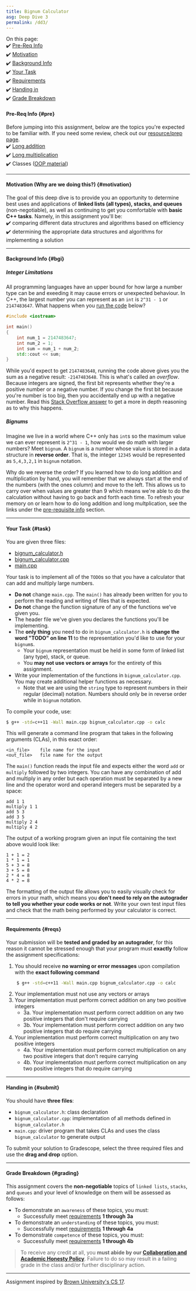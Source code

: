```yaml
---
title: Bignum Calculator
asg: Deep Dive 3
permalink: /dd3/
---
```


On this page:  
✔️ [Pre-Req Info](#pre)  
✔️ [Motivation](#motivation)  
✔️ [Background Info](#bgi)  
✔️ [Your Task](#task)  
✔️ [Requirements](#reqs)  
✔️ [Handing in](#submit)  
✔️ [Grade Breakdown](#grading)

#### Pre-Req Info {#pre}
Before jumping into this assignment, below are the topics you're expected to be familiar with. If you need some review, check out our [resource/prep page](/sp21-archive/prep).  
✔️ [Long addition](https://www.mathsisfun.com/numbers/addition-column.html)  
✔️ [Long multiplication](https://www.mathsisfun.com/numbers/multiplication-long.html)  
✔️ Classes ([OOP material](/sp21-archive/prep#oop))  

---

#### Motivation (Why are we doing this?) {#motivation}
The goal of this deep dive is to provide you an opportunity to determine best uses and applications of **linked lists (all types), stacks, and queues** (non-negotiable), as well as continuing to get you comfortable with **basic C++ tasks**. Namely, in this assignment you'll be:  
✔️ comparing different data structures and algorithms based on efficiency  
✔️ determining the appropriate data structures and algorithms for implementing a solution   

---

#### Background Info {#bgi}

##### Integer Limitations
All programming languages have an upper bound for how large a number type can be and exeeding it may cause errors or unexpected behaviour. In C++, the largest number you can represent as an `int` is `2^31 - 1` or `2147483647`. What happens when you [run the code](http://cpp.sh/4vgct) below?

```cpp
#include <iostream>

int main()
{
    int num_1 = 2147483647;
    int num_2 = 1;
    int sum = num_1 + num_2;
    std::cout << sum;
}
```

While you'd expect to get `2147483648`, running the code above gives you the sum as a negative result: `-2147483648`. This is what's called an *overflow*. Because integers are signed, the first bit represents whether they're a positive number or a negative number. If you change the first bit because you're number is too big, then you accidentally end up with a negative number. Read this [Stack Overflow answer](https://stackoverflow.com/questions/29235436/c-integer-overflow) to get a more in depth reasoning as to why this happens.

##### Bignums
Imagine we live in a world where C++ only has `int`s so the maximum value we can ever represent is `2^31 - 1`, how would we do math with larger numbers? Meet `bignum`. A `bignum` is a number whose value is stored in a data structure in **reverse order**. That is, the integer `12345` would be represented as `5,4,3,2,1` in `bignum` notation.

Why do we reverse the order? If you learned how to do long addition and multiplication by hand, you will remember that we always start at the end of the numbers (with the ones column) and move to the left. This allows us to carry over when values are greater than 9 which means we're able to do the calculation without having to go back and forth each time. To refresh your memory on or learn how to do long addition and long multplication, see the links under the [pre-requisite info](#pre) section.

---

#### Your Task {#task}
You are given three files:
- [bignum_calculator.h](/sp21-archive/dds/dd3/template_code/bignum_calculator.h)
- [bignum_calculator.cpp](/sp21-archive/dds/dd3/template_code/bignum_calculator.cpp)
- [main.cpp](/sp21-archive/dds/dd3/template_code/main.cpp)

Your task is to implement all of the `TODO`s so that you have a calculator that can add and multiply large numbers. 
- **Do not** change `main.cpp`. The `main()` has already been written for you to perform the reading and writing of files that is expected. 
- **Do not** change the function signature of any of the functions we've given you.
- The header file we've given you declares the functions you'll be implementing. 
- The **only thing** you need to do in `bignum_calculator.h` is **change the word "TODO" on line 11** to the representation you'd like to use for your `bignum`s. 
	- Your `bignum` representation must be held in some form of linked list (any type), stack, or queue. 
	- You **may not use vectors or arrays** for the entirety of this assignment.
- Write your implementation of the functions in `bignum_calculator.cpp`. You may create additional helper functions as necessary. 
	- Note that we are using the `string` type to represent numbers in their regular (decimal) notation. Numbers should only be in reverse order while in `bignum` notation.

To compile your code, use:
```bash
$ g++ -std=c++11 -Wall main.cpp bignum_calculator.cpp -o calc
```

This will generate a command line program that takes in the following arguments (CLAs), in this exact order:
```text
<in_file>    file name for the input
<out_file>   file name for the output
```

The `main()` function reads the input file and expects either the word `add` or `multiply` followed by two integers. You can have any combination of add and multiply in any order but each operation must be separated by a new line and the operator word and operand integers must be separated by a space:
```text
add 1 1
multiply 1 1
add 5 3
add 3 5
multiply 2 4
multiply 4 2
```
The output of a working program given an input file containing the text above would look like:
```text
1 + 1 = 2
1 * 1 = 1
5 + 3 = 8
3 + 5 = 8
2 * 4 = 8
4 * 2 = 8
```
The formatting of the output file allows you to easily visually check for errors in your math, which means you **don't need to rely on the autograder to tell you whether your code works or not**. Write your own test input files and check that the math being performed by your calculator is correct.

---

#### Requirements {#reqs}
Your submission will be **tested and graded by an autograder**, for this reason it cannot be stressed enough that your program must **exactly** follow the assignment specifications:  

1. You should receive **no warning or error messages** upon compilation with the **exact following command**
```bash
	$ g++ -std=c++11 -Wall main.cpp bignum_calculator.cpp -o calc
```
2. Your implementation must not use any vectors or arrays
3. Your implementation must perform correct addition on any two positive integers  
	- 3a. Your implementation must perform correct addition on any two positive integers that don't require carrying  
	- 3b. Your implementation must perform correct addition on any two positive integers that do require carrying
4. Your implementation must perform correct multiplication on any two positive integers  
	- 4a. Your implementation must perform correct multiplication on any two positive integers that don't require carrying  
	- 4b. Your implementation must perform correct multiplication on any two positive integers that do require carrying

---

#### Handing in {#submit}
You should have **three files**:
- `bignum_calculator.h`: class declaration
- `bignum_calculator.cpp`: implementation of all methods defined in `bignum_calculator.h`
- `main.cpp`: driver program that takes CLAs and uses the class `bignum_calculator` to generate output

To submit your solution to Gradescope, select the three required files and use the **drag and drop** option.

---

#### Grade Breakdown {#grading}
This assignment covers the **non-negotiable** topics of `linked lists`, `stacks`, and `queues` and your level of knowledge on them will be assessed as follows: 
- To demonstrate an `awareness` of these topics, you must:
    - Successfully meet [requirements](#reqs) **1 through 3a**
- To demonstrate an `understanding` of these topics, you must:
    - Successfully meet [requirements](#reqs) **1 through 4a**
- To demonstrate `competence` of these topics, you must:
    - Successfully meet [requirements](#reqs) **1 through 4b**

> To receive any credit at all, you **must abide by our [Collaboration and Academic Honesty Policy](/sp21-archive/policies/#integrity)**. Failure to do so may result in a failing grade in the class and/or further disciplinary action.

---

Assignment inspired by [Brown University's CS 17](http://cs.brown.edu/courses/csci0170/).
